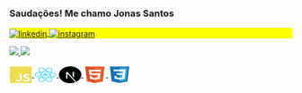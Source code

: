 ### Saudações! Me chamo Jonas Santos 
 
<p align="left" style="background:yellow">
      <a href="https://www.linkedin.com/in/jonas-rodrigo-dos-santos/" target="_blank">
        <img align="center" src="https://img.shields.io/badge/-tgmarinho-05122A?style=flat&logo=linkedin" alt="linkedin"/>
      </a>
      <a href="https://www.instagram.com/jonas.santos_._/" target="_blank">
      <img align="center" src="https://img.shields.io/badge/-tgmarinho-05122A?style=flat&logo=instagram" alt="instagram"/>
      </a>
  </p>
  
 <div>
  <a href="https://github.com/Jonas-Santoss">
  <img height="180em" src="https://github-readme-stats.vercel.app/api?username=tgmarinho&show_icons=true&theme=dracula&include_all_commits=true&count_private=true"/>
  <img height="180em" src="https://github-readme-stats.vercel.app/api/top-langs/?username=tgmarinho&layout=compact&langs_count=7&theme=dracula"/>
</div>
<div style="display: inline_block"><br>
  <img align="center" alt="Jonas-Santoss-Js" height="30" width="40" src="https://raw.githubusercontent.com/devicons/devicon/master/icons/javascript/javascript-plain.svg">
  <img align="center" alt="Jonas-Santoss-React" height="30" width="40" src="https://raw.githubusercontent.com/devicons/devicon/master/icons/react/react-original.svg">
  <img align="center" alt="Jonas-Santoss-React" height="30" width="40" src="https://raw.githubusercontent.com/devicons/devicon/master/icons/nextjs/nextjs-original.svg">
  <img align="center" alt="Jonas-Santoss-HTML" height="30" width="40" src="https://raw.githubusercontent.com/devicons/devicon/master/icons/html5/html5-original.svg">
  <img align="center" alt="Jonas-Santoss-CSS" height="30" width="40" src="https://raw.githubusercontent.com/devicons/devicon/master/icons/css3/css3-original.svg">
</div>
 
  ##
